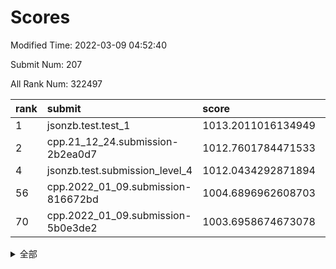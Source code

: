# Scores

Modified Time: 2022-03-09 04:52:40

Submit Num: 207

All Rank Num: 322497

| rank |               submit               |       score        |       sigma        | pk_num |
| :--- | :--------------------------------- | :----------------- | :----------------- | :----- |
| 1    | jsonzb.test.test_1                 | 1013.2011016134949 | 0.7887439239358678 | 6238   |
| 2    | cpp.21_12_24.submission-2b2ea0d7   | 1012.7601784471533 | 0.7966917768019405 | 6228   |
| 4    | jsonzb.test.submission_level_4     | 1012.0434292871894 | 0.8181163033457575 | 6235   |
| 56   | cpp.2022_01_09.submission-816672bd | 1004.6896962608703 | 0.7205945881941307 | 6239   |
| 70   | cpp.2022_01_09.submission-5b0e3de2 | 1003.6958674673078 | 0.7151552742953968 | 6238   |


<details>
<summary>全部</summary>

| rank |                 submit                 |       score        |       sigma        | pk_num |
| :--- | :------------------------------------- | :----------------- | :----------------- | :----- |
| 1    | jsonzb.test.test_1                     | 1013.2011016134949 | 0.7887439239358678 | 6238   |
| 2    | cpp.21_12_24.submission-2b2ea0d7       | 1012.7601784471533 | 0.7966917768019405 | 6228   |
| 3    | gobigger.level_3.submission_level_3_5  | 1012.071120576916  | 0.7916962851290212 | 6232   |
| 4    | jsonzb.test.submission_level_4         | 1012.0434292871894 | 0.8181163033457575 | 6235   |
| 5    | gobigger.level_3.submission_level_3_17 | 1011.4472532692861 | 0.793812503650556  | 6229   |
| 6    | gobigger.level_3.submission_level_3_46 | 1011.388922401407  | 0.7576139087446698 | 6232   |
| 7    | gobigger.level_3.submission_level_3_14 | 1011.329871681385  | 0.7736762425900755 | 6232   |
| 8    | gobigger.level_3.submission_level_3_33 | 1011.329520128051  | 0.7534897077469203 | 6233   |
| 9    | gobigger.level_3.submission_level_3_6  | 1011.1852037329452 | 0.7668953084172427 | 6234   |
| 10   | gobigger.level_3.submission_level_3_26 | 1011.1282905561058 | 0.7643195972314595 | 6236   |
| 11   | gobigger.level_3.submission_level_3_2  | 1011.0427828055558 | 0.7848805002070987 | 6231   |
| 12   | gobigger.level_3.submission_level_3_10 | 1010.9894914469099 | 0.7803840497819111 | 6227   |
| 13   | gobigger.level_3.submission_level_3_1  | 1010.835380920374  | 0.7612286221834624 | 6226   |
| 14   | gobigger.level_3.submission_level_3_9  | 1010.5884757564216 | 0.7506669424825904 | 6231   |
| 15   | gobigger.level_3.submission_level_3_47 | 1010.5688652999365 | 0.7828372096982849 | 6233   |
| 16   | gobigger.level_3.submission_level_3_18 | 1010.399795783935  | 0.7778492905912898 | 6235   |
| 17   | gobigger.level_3.submission_level_3_44 | 1010.364771966438  | 0.7585556242174767 | 6232   |
| 18   | gobigger.level_3.submission_level_3_48 | 1010.363983819501  | 0.7623153085523415 | 6233   |
| 19   | gobigger.level_3.submission_level_3_11 | 1010.3520446344411 | 0.7664434387419607 | 6232   |
| 20   | gobigger.level_3.submission_level_3_19 | 1010.3129631539351 | 0.7833645054917935 | 6233   |
| 21   | gobigger.level_3.submission_level_3_41 | 1010.3051430574816 | 0.7858967739339603 | 6232   |
| 22   | gobigger.level_3.submission_level_3_27 | 1010.0033235600853 | 0.7554144079626443 | 6234   |
| 23   | gobigger.level_3.submission_level_3_4  | 1009.926983664777  | 0.7625989261714898 | 6229   |
| 24   | gobigger.level_3.submission_level_3_25 | 1009.7875757379674 | 0.7546555041690505 | 6234   |
| 25   | gobigger.level_3.submission_level_3_40 | 1009.7750829265626 | 0.7541311462809173 | 6231   |
| 26   | gobigger.level_3.submission_level_3_28 | 1009.7238650863812 | 0.7814707617948647 | 6231   |
| 27   | gobigger.level_3.submission_level_3_45 | 1009.7145384270411 | 0.7758703685420261 | 6231   |
| 28   | gobigger.level_3.submission_level_3_34 | 1009.7099491611428 | 0.7608615032059861 | 6226   |
| 29   | gobigger.level_3.submission_level_3_23 | 1009.6728176163303 | 0.7393612133944611 | 6227   |
| 30   | gobigger.level_3.submission_level_3_31 | 1009.6710583247643 | 0.7552334508163447 | 6227   |
| 31   | gobigger.level_3.submission_level_3_21 | 1009.6615245154337 | 0.7483889138915265 | 6229   |
| 32   | gobigger.level_3.submission_level_3_7  | 1009.620773960453  | 0.7592895826371268 | 6229   |
| 33   | gobigger.level_3.submission_level_3_12 | 1009.554842915588  | 0.7538755776166739 | 6228   |
| 34   | gobigger.level_3.submission_level_3_20 | 1009.5401898197578 | 0.7585736178711353 | 6236   |
| 35   | gobigger.level_3.submission_level_3_0  | 1009.5186851656583 | 0.7600822088507007 | 6235   |
| 36   | gobigger.level_3.submission_level_3_49 | 1009.4785189808024 | 0.7521121133542621 | 6222   |
| 37   | gobigger.level_3.submission_level_3_35 | 1009.4400483570626 | 0.7562847432528942 | 6234   |
| 38   | gobigger.level_3.submission_level_3_8  | 1009.436381575453  | 0.7398682626393468 | 6228   |
| 39   | gobigger.level_3.submission_level_3_15 | 1009.4004969656869 | 0.7536637344613065 | 6232   |
| 40   | gobigger.level_3.submission_level_3_39 | 1009.3878678768475 | 0.750856689003342  | 6231   |
| 41   | gobigger.level_3.submission_level_3_43 | 1009.3579166831962 | 0.7665688570993187 | 6232   |
| 42   | gobigger.level_3.submission_level_3_13 | 1009.3487267800256 | 0.7549507090730104 | 6231   |
| 43   | gobigger.level_3.submission_level_3_3  | 1009.1999744115155 | 0.7450615249269912 | 6232   |
| 44   | gobigger.level_3.submission_level_3_37 | 1009.0984096160906 | 0.7476359173997073 | 6232   |
| 45   | gobigger.level_3.submission_level_3_29 | 1009.0823877457119 | 0.7541313664036419 | 6234   |
| 46   | gobigger.level_3.submission_level_3_30 | 1009.0018333307628 | 0.7559011468248803 | 6232   |
| 47   | gobigger.level_3.submission_level_3_36 | 1008.9855254073527 | 0.7453011345345755 | 6226   |
| 48   | gobigger.level_3.submission_level_3_24 | 1008.4121646616503 | 0.7527094487577535 | 6235   |
| 49   | gobigger.level_3.submission_level_3_38 | 1008.3941499397793 | 0.7489189638967776 | 6230   |
| 50   | gobigger.level_3.submission_level_3_16 | 1008.3577742656605 | 0.7324697491222849 | 6227   |
| 51   | gobigger.level_3.submission_level_3_22 | 1008.3488906396177 | 0.7521999042833397 | 6227   |
| 52   | gobigger.level_3.submission_level_3_32 | 1008.1609599512644 | 0.7538508432335598 | 6226   |
| 53   | gobigger.level_3.submission_level_3_42 | 1008.0269274694025 | 0.761327922773966  | 6227   |
| 54   | gobigger.level_1.submission_level_1_37 | 1005.5660403330372 | 0.711155113766466  | 6233   |
| 55   | gobigger.level_1.submission_level_1_4  | 1004.9652972518169 | 0.7081808695270919 | 6229   |
| 56   | cpp.2022_01_09.submission-816672bd     | 1004.6896962608703 | 0.7205945881941307 | 6239   |
| 57   | gobigger.level_1.submission_level_1_29 | 1004.6312698086105 | 0.7178102583485788 | 6233   |
| 58   | gobigger.level_1.submission_level_1_33 | 1004.5418868346076 | 0.7098669224429165 | 6233   |
| 59   | gobigger.level_1.submission_level_1_38 | 1004.4396559861399 | 0.714717997435723  | 6226   |
| 60   | gobigger.level_1.submission_level_1_18 | 1004.3199165770989 | 0.714450708102781  | 6235   |
| 61   | gobigger.level_1.submission_level_1_42 | 1004.0696502511526 | 0.7147128691372903 | 6233   |
| 62   | gobigger.level_1.submission_level_1_31 | 1003.9639944168276 | 0.7206528393148202 | 6228   |
| 63   | gobigger.level_1.submission_level_1_5  | 1003.9585880316345 | 0.7275627275167276 | 6231   |
| 64   | gobigger.level_1.submission_level_1_47 | 1003.9313054995848 | 0.702646408532563  | 6230   |
| 65   | gobigger.level_1.submission_level_1_20 | 1003.9240070966285 | 0.7180859403823379 | 6232   |
| 66   | gobigger.level_1.submission_level_1_11 | 1003.8733563037127 | 0.7230807471632617 | 6236   |
| 67   | gobigger.level_1.submission_level_1_14 | 1003.7554687611893 | 0.7290109880385565 | 6231   |
| 68   | gobigger.level_1.submission_level_1_3  | 1003.720555360126  | 0.7246656057335655 | 6229   |
| 69   | gobigger.level_1.submission_level_1_8  | 1003.7077815379704 | 0.7131360901196884 | 6228   |
| 70   | cpp.2022_01_09.submission-5b0e3de2     | 1003.6958674673078 | 0.7151552742953968 | 6238   |
| 71   | gobigger.level_1.submission_level_1_17 | 1003.6889519624406 | 0.7119645419212071 | 6235   |
| 72   | gobigger.level_1.submission_level_1_24 | 1003.6701719177187 | 0.7152368087973229 | 6229   |
| 73   | gobigger.level_1.submission_level_1_46 | 1003.6576885063744 | 0.7211666475372278 | 6230   |
| 74   | gobigger.level_1.submission_level_1_10 | 1003.6538249928909 | 0.7217388268316344 | 6230   |
| 75   | gobigger.level_1.submission_level_1_49 | 1003.5877647669824 | 0.7142454993520885 | 6238   |
| 76   | gobigger.level_1.submission_level_1_1  | 1003.5726662608595 | 0.7148660397759247 | 6233   |
| 77   | gobigger.level_1.submission_level_1_28 | 1003.5453861359202 | 0.7272281590038908 | 6232   |
| 78   | gobigger.level_1.submission_level_1_21 | 1003.5031977608116 | 0.7101945802619101 | 6229   |
| 79   | gobigger.level_1.submission_level_1_43 | 1003.501057332914  | 0.70393106789634   | 6229   |
| 80   | gobigger.level_1.submission_level_1_15 | 1003.4906756074602 | 0.7156095942500967 | 6234   |
| 81   | gobigger.level_1.submission_level_1_2  | 1003.4874973802432 | 0.710910619251078  | 6229   |
| 82   | gobigger.level_1.submission_level_1_30 | 1003.4733773372577 | 0.7168847502793357 | 6233   |
| 83   | gobigger.level_1.submission_level_1_19 | 1003.4221012395672 | 0.7111336099831035 | 6233   |
| 84   | gobigger.level_1.submission_level_1_36 | 1003.4203953835417 | 0.722428042896854  | 6231   |
| 85   | gobigger.level_1.submission_level_1_6  | 1003.2906466765262 | 0.7142803517051018 | 6228   |
| 86   | gobigger.level_1.submission_level_1_34 | 1003.2893225199018 | 0.701071343588796  | 6228   |
| 87   | gobigger.level_1.submission_level_1_13 | 1003.2512224177694 | 0.7220563950685955 | 6231   |
| 88   | gobigger.level_1.submission_level_1_32 | 1003.1714948743493 | 0.7295493249420807 | 6234   |
| 89   | gobigger.level_1.submission_level_1_22 | 1002.9724479847855 | 0.7150207097493549 | 6231   |
| 90   | gobigger.level_1.submission_level_1_16 | 1002.9520292562721 | 0.7197296559603841 | 6231   |
| 91   | gobigger.level_1.submission_level_1_40 | 1002.935011193046  | 0.7150728599893725 | 6231   |
| 92   | gobigger.level_1.submission_level_1_9  | 1002.9283278247697 | 0.7071079849301788 | 6232   |
| 93   | gobigger.level_1.submission_level_1_45 | 1002.907429015139  | 0.7212569842635738 | 6235   |
| 94   | gobigger.level_1.submission_level_1_0  | 1002.883569625005  | 0.711121614484404  | 6232   |
| 95   | gobigger.level_1.submission_level_1_7  | 1002.85628325214   | 0.7137326988120142 | 6232   |
| 96   | gobigger.level_1.submission_level_1_39 | 1002.8193235923103 | 0.716619645067083  | 6237   |
| 97   | gobigger.level_1.submission_level_1_25 | 1002.7195121639921 | 0.7138914496684389 | 6229   |
| 98   | gobigger.level_1.submission_level_1_35 | 1002.6224266908032 | 0.7084139607160247 | 6230   |
| 99   | gobigger.level_1.submission_level_1_44 | 1002.5798329875789 | 0.7132295503489485 | 6235   |
| 100  | gobigger.level_1.submission_level_1_12 | 1002.462097233924  | 0.7070694577327683 | 6238   |
| 101  | gobigger.level_1.submission_level_1_23 | 1002.2488980188958 | 0.7227965205412383 | 6226   |
| 102  | gobigger.level_1.submission_level_1_27 | 1002.0976640591425 | 0.7167296830009118 | 6233   |
| 103  | gobigger.level_1.submission_level_1_26 | 1002.09442259339   | 0.7083368695830532 | 6235   |
| 104  | gobigger.level_1.submission_level_1_41 | 1002.0242286756286 | 0.718538327552592  | 6232   |
| 105  | gobigger.level_1.submission_level_1_48 | 1001.7522964706557 | 0.7032043579900757 | 6229   |
| 106  | gobigger.random.submission_random_7    | 997.2107024226582  | 0.7051794575082236 | 6237   |
| 107  | gobigger.random.submission_random_46   | 997.1746552017281  | 0.7009017734374465 | 6232   |
| 108  | gobigger.random.submission_random_23   | 997.0808139837125  | 0.7008022263353314 | 6229   |
| 109  | gobigger.random.submission_random_20   | 997.016511642918   | 0.7006858302523666 | 6229   |
| 110  | gobigger.random.submission_random_39   | 996.989616116687   | 0.7085156560995639 | 6233   |
| 111  | gobigger.random.submission_random_17   | 996.9474390665357  | 0.712249376176959  | 6230   |
| 112  | gobigger.random.submission_random_13   | 996.7417748639301  | 0.703410669673208  | 6229   |
| 113  | gobigger.random.submission_random_10   | 996.5595807729435  | 0.698493881453272  | 6232   |
| 114  | gobigger.random.submission_random_1    | 996.5512516486056  | 0.7105091154758311 | 6235   |
| 115  | gobigger.random.submission_random_19   | 996.5348176455691  | 0.7171723314084051 | 6236   |
| 116  | gobigger.random.submission_random_31   | 996.4279968834043  | 0.7065816486323698 | 6232   |
| 117  | gobigger.random.submission_random_18   | 996.3620871724647  | 0.7053956342176017 | 6231   |
| 118  | gobigger.random.submission_random_6    | 996.3405091781771  | 0.7033242349355915 | 6233   |
| 119  | gobigger.random.submission_random_21   | 996.3045992058038  | 0.7050097774896344 | 6236   |
| 120  | gobigger.random.submission_random_3    | 996.2758833508472  | 0.7154856342004929 | 6231   |
| 121  | gobigger.random.submission_random_5    | 996.2630193142941  | 0.717881465239157  | 6227   |
| 122  | gobigger.random.submission_random_9    | 996.2545685038372  | 0.7146178247793594 | 6232   |
| 123  | gobigger.random.submission_random_25   | 996.1974448693967  | 0.7162659311920505 | 6236   |
| 124  | gobigger.random.submission_random_42   | 996.1939511872799  | 0.7238339777027887 | 6231   |
| 125  | gobigger.random.submission_random_32   | 996.1546227744294  | 0.7018928430470128 | 6231   |
| 126  | gobigger.random.submission_random_29   | 996.1473768837177  | 0.7015680385962156 | 6227   |
| 127  | gobigger.random.submission_random_36   | 996.0882357249772  | 0.7016372242516615 | 6234   |
| 128  | gobigger.random.submission_random_28   | 996.0808260707033  | 0.72351075406275   | 6233   |
| 129  | gobigger.random.submission_random_0    | 996.0631838725116  | 0.7214470958899116 | 6236   |
| 130  | gobigger.random.submission_random_26   | 996.0327095181296  | 0.7056144843865219 | 6231   |
| 131  | gobigger.random.submission_random_15   | 995.9917041242627  | 0.709298588000943  | 6233   |
| 132  | gobigger.random.submission_random_49   | 995.9768313152294  | 0.7033977182235803 | 6230   |
| 133  | gobigger.random.submission_random_35   | 995.9376525271668  | 0.7033665079455387 | 6236   |
| 134  | gobigger.random.submission_random_24   | 995.9281875649083  | 0.7098469638512996 | 6235   |
| 135  | gobigger.random.submission_random_48   | 995.8339810380363  | 0.717954153317214  | 6232   |
| 136  | gobigger.random.submission_random_12   | 995.8275767786465  | 0.7046039433804865 | 6232   |
| 137  | gobigger.random.submission_random_8    | 995.8016095594309  | 0.7151345835681394 | 6234   |
| 138  | gobigger.random.submission_random_11   | 995.7075487792183  | 0.7069935020914543 | 6236   |
| 139  | gobigger.random.submission_random_47   | 995.6813033132358  | 0.7149331751112825 | 6232   |
| 140  | gobigger.random.submission_random_37   | 995.6484566989077  | 0.7230868875271418 | 6235   |
| 141  | gobigger.random.submission_random_34   | 995.6474885139116  | 0.7145151214941112 | 6235   |
| 142  | gobigger.random.submission_random_40   | 995.6438113855069  | 0.71062459250788   | 6232   |
| 143  | gobigger.random.submission_random_14   | 995.5796654769225  | 0.7158555296770868 | 6231   |
| 144  | gobigger.random.submission_random_41   | 995.5580384421706  | 0.7152322791874519 | 6231   |
| 145  | gobigger.random.submission_random_16   | 995.5130455087067  | 0.7281119982329591 | 6240   |
| 146  | gobigger.random.submission_random_30   | 995.3799319294582  | 0.7112820524784126 | 6231   |
| 147  | gobigger.random.submission_random_45   | 995.3745947196809  | 0.7115107937227529 | 6234   |
| 148  | gobigger.random.submission_random_2    | 995.3476077078437  | 0.7105931931916185 | 6235   |
| 149  | gobigger.random.submission_random_22   | 995.3296632341262  | 0.7078040778493679 | 6235   |
| 150  | gobigger.random.submission_random_44   | 995.2952596725838  | 0.711516915988183  | 6229   |
| 151  | gobigger.random.submission_random_27   | 995.261661737217   | 0.7165098585394383 | 6231   |
| 152  | gobigger.random.submission_random_33   | 995.2538732308884  | 0.7321781911783717 | 6232   |
| 153  | gobigger.random.submission_random_4    | 995.2002485278847  | 0.7222400361570163 | 6228   |
| 154  | gobigger.random.submission_random_43   | 995.0554281991482  | 0.7100185103512687 | 6231   |
| 155  | gobigger.random.submission_random_38   | 994.5496157555787  | 0.7142829356443954 | 6234   |
| 156  | gobigger.level_2.submission_level_2_2  | 993.5689723701777  | 0.7459151042980581 | 6230   |
| 157  | gobigger.level_2.submission_level_2_31 | 993.5061320175716  | 0.7409698499162617 | 6232   |
| 158  | gobigger.level_2.submission_level_2_26 | 993.4219272566627  | 0.7400432359723742 | 6236   |
| 159  | gobigger.level_2.submission_level_2_32 | 993.2480289732493  | 0.7452011130467243 | 6226   |
| 160  | gobigger.level_2.submission_level_2_12 | 993.2315419259517  | 0.7409104403550443 | 6236   |
| 161  | gobigger.level_2.submission_level_2_14 | 993.150931950844   | 0.725122635739424  | 6230   |
| 162  | gobigger.level_2.submission_level_2_46 | 993.1502627338531  | 0.7329429344661363 | 6231   |
| 163  | gobigger.level_2.submission_level_2_37 | 993.0841440370691  | 0.7373081617632828 | 6234   |
| 164  | gobigger.level_2.submission_level_2_22 | 993.0433989925103  | 0.731170054027086  | 6229   |
| 165  | gobigger.level_2.submission_level_2_4  | 992.9919148754478  | 0.7415858710689193 | 6234   |
| 166  | gobigger.level_2.submission_level_2_36 | 992.8005681797185  | 0.7320710566464835 | 6234   |
| 167  | gobigger.level_2.submission_level_2_9  | 992.7656753055968  | 0.7307734022339859 | 6232   |
| 168  | gobigger.level_2.submission_level_2_17 | 992.6899948786709  | 0.745455794603968  | 6231   |
| 169  | gobigger.level_2.submission_level_2_33 | 992.6897764038782  | 0.7635175840096198 | 6232   |
| 170  | gobigger.level_2.submission_level_2_7  | 992.6883886275418  | 0.7297770433122659 | 6229   |
| 171  | gobigger.level_2.submission_level_2_13 | 992.687229190765   | 0.7348857976975623 | 6232   |
| 172  | gobigger.level_2.submission_level_2_18 | 992.5151253087441  | 0.7511714180885107 | 6229   |
| 173  | gobigger.level_2.submission_level_2_30 | 992.4651185186016  | 0.7321303695301262 | 6229   |
| 174  | gobigger.level_2.submission_level_2_10 | 992.4013687578606  | 0.7412868860739003 | 6231   |
| 175  | gobigger.level_2.submission_level_2_38 | 992.3334357086607  | 0.7282428127278869 | 6233   |
| 176  | gobigger.level_2.submission_level_2_40 | 992.3256982937988  | 0.732714651463483  | 6234   |
| 177  | gobigger.level_2.submission_level_2_15 | 992.289091231207   | 0.7319721518097627 | 6237   |
| 178  | gobigger.level_2.submission_level_2_16 | 992.2121538516093  | 0.7374217647387156 | 6235   |
| 179  | gobigger.level_2.submission_level_2_41 | 992.1742196875764  | 0.7433791453269026 | 6231   |
| 180  | gobigger.level_2.submission_level_2_34 | 992.1087291648736  | 0.7389609401630196 | 6235   |
| 181  | gobigger.level_2.submission_level_2_25 | 992.0940431883735  | 0.7515607297890194 | 6233   |
| 182  | gobigger.level_2.submission_level_2_23 | 992.0930139275792  | 0.7350261006227528 | 6236   |
| 183  | gobigger.level_2.submission_level_2_0  | 992.0232648431082  | 0.7625970551340737 | 6231   |
| 184  | gobigger.level_2.submission_level_2_21 | 991.9853213742961  | 0.7425937182114781 | 6232   |
| 185  | gobigger.level_2.submission_level_2_47 | 991.9724405533465  | 0.7597597991910767 | 6231   |
| 186  | gobigger.level_2.submission_level_2_20 | 991.9296723554286  | 0.7419954309863199 | 6233   |
| 187  | gobigger.level_2.submission_level_2_43 | 991.8994515255715  | 0.757761790891871  | 6231   |
| 188  | gobigger.level_2.submission_level_2_28 | 991.845530283913   | 0.7603141020244908 | 6235   |
| 189  | gobigger.level_2.submission_level_2_5  | 991.7962822137368  | 0.7395713922186392 | 6232   |
| 190  | gobigger.level_2.submission_level_2_1  | 991.7119799372673  | 0.7522183830027713 | 6232   |
| 191  | gobigger.level_2.submission_level_2_48 | 991.6716156070901  | 0.7522954904148378 | 6232   |
| 192  | gobigger.level_2.submission_level_2_29 | 991.6178741280953  | 0.7517532095017694 | 6234   |
| 193  | gobigger.level_2.submission_level_2_27 | 991.5670036299932  | 0.7583038563156955 | 6232   |
| 194  | gobigger.level_2.submission_level_2_49 | 991.5484525555237  | 0.774703834618631  | 6231   |
| 195  | gobigger.level_2.submission_level_2_44 | 991.5152804719735  | 0.7622362219594152 | 6235   |
| 196  | gobigger.level_2.submission_level_2_35 | 991.3773050301236  | 0.7430834313029896 | 6232   |
| 197  | gobigger.level_2.submission_level_2_19 | 991.3536076420958  | 0.7375353068327992 | 6229   |
| 198  | gobigger.level_2.submission_level_2_42 | 991.2793571470828  | 0.7562525503744636 | 6230   |
| 199  | gobigger.level_2.submission_level_2_3  | 991.1396932833358  | 0.7627502261309452 | 6234   |
| 200  | gobigger.level_2.submission_level_2_6  | 991.0064745686925  | 0.7522018538465604 | 6229   |
| 201  | gobigger.level_2.submission_level_2_45 | 990.8313467553819  | 0.7847032351612804 | 6232   |
| 202  | gobigger.level_2.submission_level_2_24 | 990.5896236183644  | 0.7509229825695454 | 6228   |
| 203  | gobigger.level_2.submission_level_2_39 | 990.5084332481118  | 0.7462523983093383 | 6229   |
| 204  | gobigger.level_2.submission_level_2_11 | 990.4066780100254  | 0.7696073392786825 | 6232   |
| 205  | gobigger.level_2.submission_level_2_8  | 990.1374401013935  | 0.7697539796488282 | 6234   |
| 206  | gobigger.none.submission_none_0        | 977.95882541524    | 1.244990285775091  | 6229   |
| 207  | gobigger.none.submission_none_1        | 976.5806122380808  | 1.3832154647610142 | 6237   |

</details>
